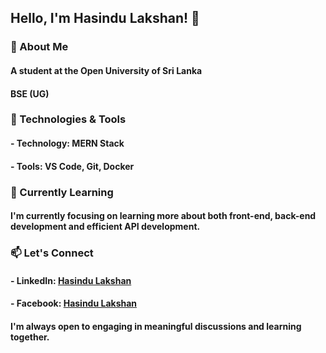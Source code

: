 ## Hello, I'm Hasindu Lakshan! 👋

### 🚀 About Me
#### A student at the Open University of Sri Lanka
#### BSE (UG)

### 🔧 Technologies & Tools
#### - Technology: MERN Stack
#### - Tools: VS Code, Git, Docker

### 🌱 Currently Learning
#### I'm currently focusing on learning more about both front-end, back-end development and efficient API development.

### 📫 Let's Connect
#### - LinkedIn: [Hasindu Lakshan](https://www.linkedin.com/in/hasindulakshan/)
#### - Facebook: [Hasindu Lakshan](https://www.facebook.com/hasindu.lakshan.1272)

#### I'm always open to engaging in meaningful discussions and learning together.

